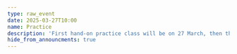 ```yaml
---
type: raw_event
date: 2025-03-27T10:00
name: Practice
description: 'First hand-on practice class will be on 27 March, then the following ones are on Fridays.'
hide_from_announcments: true
---
```

